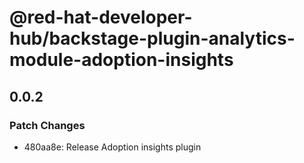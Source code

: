 # @red-hat-developer-hub/backstage-plugin-analytics-module-adoption-insights

## 0.0.2

### Patch Changes

- 480aa8e: Release Adoption insights plugin
